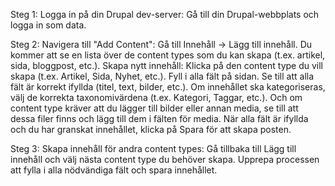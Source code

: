 Steg 1:
    Logga in på din Drupal dev-server: Gå till din Drupal-webbplats och logga in som data.
 
Steg 2:
    Navigera till "Add Content": Gå till Innehåll -> Lägg till innehåll.
    Du kommer att se en lista över de content types som du kan skapa (t.ex. artikel, sida, bloggpost, etc.).
    Skapa nytt innehåll: Klicka på den content type du vill skapa (t.ex. Artikel, Sida, Nyhet, etc.).
    Fyll i alla fält på sidan. Se till att alla fält är korrekt ifyllda (titel, text, bilder, etc.).
    Om innehållet ska kategoriseras, välj de korrekta taxonomivärdena (t.ex. Kategori, Taggar, etc.).
    Och om content type kräver att du lägger till bilder eller annan media, se till att dessa filer finns och lägg till dem i fälten för media.
    När alla fält är ifyllda och du har granskat innehållet, klicka på Spara för att skapa posten.
 
Steg 3:
    Skapa innehåll för andra content types:
    Gå tillbaka till Lägg till innehåll och välj nästa content type du behöver skapa.
    Upprepa processen att fylla i alla nödvändiga fält och spara innehållet.
